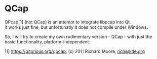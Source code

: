 QCap
====

QPcap\[1\] (not QCap) is an attempt to integrate libpcap into Qt. <br />
It works just fine, but unfortunatly it does not compile under Windows.

So, I will try to create my own rudimentary version - QCap - with just the <br />
basic functionality, platform-independent.


[1] https://gitorious.org/qpcap, (c) 2011 Richard Moore, rich@kde.org
